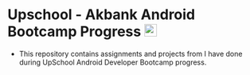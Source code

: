 # Upschool - Akbank Android Bootcamp Progress <img src="https://emojis.slackmojis.com/emojis/images/1645726790/54023/kotlin-party.gif?1645726790" width="25px" >
- This repository contains assignments and projects from I have done during UpSchool Android Developer Bootcamp progress.
